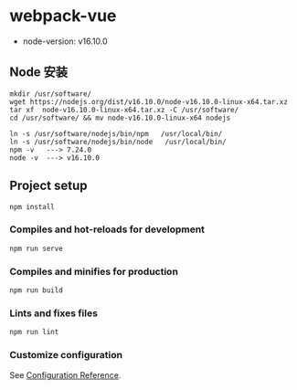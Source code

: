 # webpack-vue

- node-version: v16.10.0

## Node 安装

```
mkdir /usr/software/
wget https://nodejs.org/dist/v16.10.0/node-v16.10.0-linux-x64.tar.xz
tar xf  node-v16.10.0-linux-x64.tar.xz -C /usr/software/
cd /usr/software/ && mv node-v16.10.0-linux-x64 nodejs

ln -s /usr/software/nodejs/bin/npm   /usr/local/bin/ 
ln -s /usr/software/nodejs/bin/node   /usr/local/bin/
npm -v   ---> 7.24.0
node -v  ---> v16.10.0
```

## Project setup
```
npm install
```

### Compiles and hot-reloads for development
```
npm run serve
```

### Compiles and minifies for production
```
npm run build
```

### Lints and fixes files
```
npm run lint
```


### Customize configuration
See [Configuration Reference](https://cli.vuejs.org/config/).

